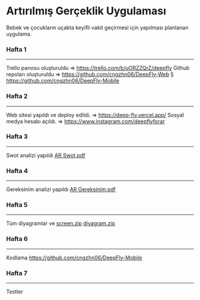 # Artırılmış Gerçeklik Uygulaması
Bebek ve çocukların uçakta keyifli vakit geçirmesi için yapılması planlanan uygulama.


### Hafta 1 
-----
Trello panosu oluşturuldu => https://trello.com/b/uORZZQrZ/deepfly
Github repoları oluşturuldu => https://github.com/cngzhn06/DeepFly-Web § https://github.com/cngzhn06/DeepFly-Mobile

### Hafta 2
-----
Web sitesi yapıldı ve deploy edildi. => https://deep-fly.vercel.app/
Sosyal medya hesabı açıldı. => https://www.instagram.com/deepflyforar

### Hafta 3
-----
Swot analizi yapıldı
[AR Swot.pdf](https://github.com/user-attachments/files/17969348/AR.Swot.pdf)


### Hafta 4 
-----
Gereksinim analizi yapıldı
[AR Gereksinim.pdf](https://github.com/user-attachments/files/17969349/AR.Gereksinim.pdf)


### Hafta 5
-----
Tüm diyagramlar ve 
[screen.zip](https://github.com/user-attachments/files/17969357/screen.zip)
[diyagram.zip](https://github.com/user-attachments/files/17969377/diyagram.zip)

### Hafta 6
-----
Kodlama
https://github.com/cngzhn06/DeepFly-Mobile


### Hafta 7
-----
Testler

